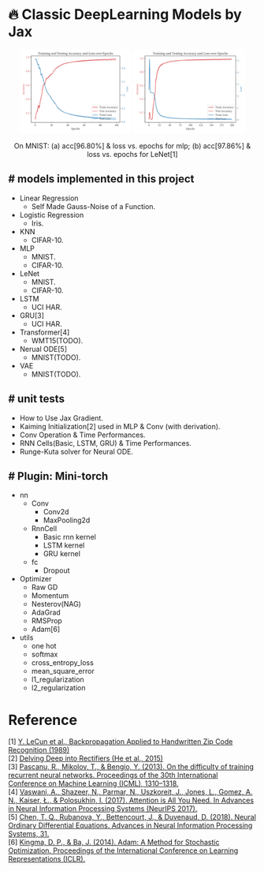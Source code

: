 # 🔥 Classic DeepLearning Models by Jax

<p align="center">
  <img src="./assets/mlp.svg" alt="MLP on MNIST" width="45%">
  <img src="./assets/LeNet.svg" alt="LeNet on MNIST" width="45%">
</p>

<p align="center">
On MNIST: (a) acc[96.80%] & loss vs. epochs for mlp; (b) acc[97.86%] & loss vs. epochs for LeNet[1]
</p>


## # models implemented in this project

- Linear Regression
  - Self Made Gauss-Noise of a Function.
- Logistic Regression
  - Iris.
- KNN
  - CIFAR-10.
- MLP
  - MNIST.
  - CIFAR-10.
- LeNet
  - MNIST.
  - CIFAR-10.
- LSTM
  - UCI HAR.
- GRU[3]
  - UCI HAR.
- Transformer[4]
  - WMT15(TODO).
- Nerual ODE[5]
  - MNIST(TODO).
- VAE
  - MNIST(TODO).

## # unit tests

- How to Use Jax Gradient.
- Kaiming Initialization[2] used in MLP & Conv (with derivation).
- Conv Operation & Time Performances.
- RNN Cells(Basic, LSTM, GRU) & Time Performances.
- Runge-Kuta solver for Neural ODE.

## # Plugin: Mini-torch

- nn
  - Conv
    - Conv2d
    - MaxPooling2d
  - RnnCell
    - Basic rnn kernel
    - LSTM kernel
    - GRU kernel
  - fc
    - Dropout
- Optimizer
  - Raw GD
  - Momentum
  - Nesterov(NAG)
  - AdaGrad
  - RMSProp
  - Adam[6]
- utils
  - one hot
  - softmax
  - cross_entropy_loss
  - mean_square_error
  - l1_regularization
  - l2_regularization

# Reference

[1] [Y. LeCun et al., Backpropagation Applied to Handwritten Zip Code Recognition (1989)](https://ieeexplore.ieee.org/document/6795724)  
[2] [Delving Deep into Rectifiers (He et al., 2015)](https://arxiv.org/abs/1502.01852)  
[3] [Pascanu, R., Mikolov, T., & Bengio, Y. (2013). On the difficulty of training recurrent neural networks. Proceedings of the 30th International Conference on Machine Learning (ICML), 1310–1318.](https://arxiv.org/abs/1211.5063)    
[4] [Vaswani, A., Shazeer, N., Parmar, N., Uszkoreit, J., Jones, L., Gomez, A. N., Kaiser, Ł., & Polosukhin, I. (2017). Attention is All You Need. In Advances in Neural Information Processing Systems (NeurIPS 2017).](https://arxiv.org/abs/1706.03762)   
[5] [Chen, T. Q., Rubanova, Y., Bettencourt, J., & Duvenaud, D. (2018). Neural Ordinary Differential Equations. Advances in Neural Information Processing Systems, 31.](https://arxiv.org/abs/1806.07366?spm=5176.28103460.0.0.40f7451eXLzPoY&file=1806.07366)   
[6] [Kingma, D. P., & Ba, J. (2014). Adam: A Method for Stochastic Optimization. Proceedings of the International Conference on Learning Representations (ICLR).](https://arxiv.org/abs/1412.6980?spm=5176.28103460.0.0.40f7451eXLzPoY&file=1412.6980)   
